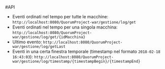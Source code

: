#API
* Eventi ordinati nel tempo per tutte le macchine: `http://localhost:8080/QuorumProject-war/gestione/log/get`
* Eventi ordinati nel tempo per una singola macchina: `http://localhost:8080/QuorumProject-war/gestione/log/get/{idMacchina}`
* Ultimo evento: `http://localhost:8080/QuorumProject-war/gestione/log/getLast`
* Eventi in una certa finestra temporale (timestamp nel formato `2018-02-18 16:43:03`): `http://localhost:8080/QuorumProject-war/gestione/log/timestamp/{timestampBegin}/{timestampEnd}`
